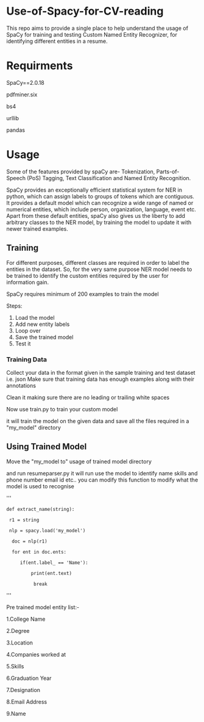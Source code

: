 # Use-of-Spacy-for-CV-reading
This repo  aims to provide a single place to help understand the usage of SpaCy for training and testing Custom Named Entity Recognizer, for identifying different entities in a resume.


# Requirments
SpaCy==2.0.18

pdfminer.six

bs4

urllib

pandas


# Usage

Some of the features provided by spaCy are- Tokenization, Parts-of-Speech (PoS) Tagging, Text Classification and Named Entity Recognition.

SpaCy provides an exceptionally efficient statistical system for NER in python, which can assign labels to groups of tokens which are contiguous. It provides a default model which can recognize a wide range of named or numerical entities, which include person, organization, language, event etc. Apart from these default entities, spaCy also gives us the liberty to add arbitrary classes to the NER model, by training the model to update it with newer trained examples.

## Training
For different purposes, different classes are required in order to label the entities in the dataset.
So, for the very same purpose NER model needs to be trained to identify the custom entities required by the user for information gain.

SpaCy requires minimum of 200 examples to train the model

Steps:
1. Load the model
2. Add new entity labels
3. Loop over
4. Save the trained model
5. Test it


### Training Data

Collect your data in the format given in the sample training and test dataset i.e. json
Make sure that training data has enough examples along with their annotations

Clean it making sure there are no leading or trailing white spaces

Now use train.py to train your custom model

  it will train the model on the given data and save all the files required in a "my_model" directory


## Using Trained Model

Move the "my_model to" usage of trained model directory

and run resumeparser.py
  it will run use the model to identify name skills and phone number email id etc..
  you can modify this function to modify what the model is used to recognise

  '''


    def extract_name(string):

     r1 = string

     nlp = spacy.load('my_model')

      doc = nlp(r1)

      for ent in doc.ents:

         if(ent.label_ == 'Name'):

             print(ent.text)

              break

  '''

Pre trained model entity list:-

1.College Name

2.Degree

3.Location

4.Companies worked at

5.Skills

6.Graduation Year

7.Designation

8.Email Address

9.Name
